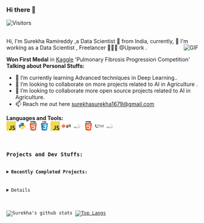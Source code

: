 ### Hi there  👋


![Visitors](https://komarev.com/ghpvc/?username=surekha-honey&color=orange)

<br>
Hi, I'm Surekha Ramireddy ,a Data Scientist 🚀 from India, currently, 🔭 I'm working as a Data Scientist , Freelancer 👨🏽‍💻 @Upwork .
        <img align="right" alt="GIF" src="https://media.giphy.com/media/DwlFRgKo87zDW/giphy.gif"><br>
        

<b>Won First Medal</b> in [Kaggle](https://www.kaggle.com/c/osic-pulmonary-fibrosis-progression/overview) 'Pulmonary Fibrosis Progression Competition'
**Talking about Personal Stuffs:**
 



- 🌱 I’m currently learning Advanced techniques in Deep Learning..
- 👯 I’m looking to collaborate on more projects related to AI in Agriculture .
- 🤔 I’m looking to collaborate more open source projects related to AI in Agriculture.
- 📫 Reach me out here surekhasurekha1679@gmail.com <br>

**Languages and Tools:** <br>
<code><img height="25" src="https://raw.githubusercontent.com/github/explore/80688e429a7d4ef2fca1e82350fe8e3517d3494d/topics/javascript/javascript.png"></code>
<code><img height="25" src="https://raw.githubusercontent.com/github/explore/80688e429a7d4ef2fca1e82350fe8e3517d3494d/topics/python/python.png"></code>
<code><img height="25" src="https://raw.githubusercontent.com/github/explore/80688e429a7d4ef2fca1e82350fe8e3517d3494d/topics/html/html.png" alt="html"></code>
<code><img height="25" src="https://raw.githubusercontent.com/github/explore/80688e429a7d4ef2fca1e82350fe8e3517d3494d/topics/css/css.png" alt="css"></code>
<code><img height="25" src="https://raw.githubusercontent.com/github/explore/80688e429a7d4ef2fca1e82350fe8e3517d3494d/topics/javascript/javascript.png" alt="javascript"></code>
<code><img height="25" src="https://raw.githubusercontent.com/github/explore/80688e429a7d4ef2fca1e82350fe8e3517d3494d/topics/git/git.png"></code>
<code><img height="25" src="https://raw.githubusercontent.com/github/explore/80688e429a7d4ef2fca1e82350fe8e3517d3494d/topics/mysql/mysql.png"></code>
<code><img height="25" src="https://raw.githubusercontent.com/github/explore/80688e429a7d4ef2fca1e82350fe8e3517d3494d/topics/html/html.png"></code>
<code><img height="25" src="https://raw.githubusercontent.com/github/explore/80688e429a7d4ef2fca1e82350fe8e3517d3494d/topics/flask/flask.png"></code>
<code><img height="25" src="https://raw.githubusercontent.com/github/explore/80688e429a7d4ef2fca1e82350fe8e3517d3494d/topics/mysql/mysql.png">

### Projects and Dev Stuffs:

<details>
  <summary><b>Recently Completed Projects:</b></summary>

<br />
<table>
  <thead align="center">
    <tr border: none;>
      <td><b>💻 Projects</b></td>
      <td><b>🌟 Stars</b></td>
      <td><b>🍴 Forks</b></td>
      <td><b>🐛 Issues</b></td>
      <td><b>🔔 Pull Requests</b></td>
      <td><b>👨‍💻 Language</b></td>
    </tr>
   </thead>
  <tbody>
    <tr>
	    <td><a href="https://github.com/Surekha-honey/Diabetics-Prediction-System"><b>👨🏻‍💻 Diaetics Prediction</b></a></td>
      <td><img alt="Stars" src="https://img.shields.io/github/stars/Surekha-honey/Diabetics-Prediction-System?style=flat-square&labelColor=343b41"/></td>
      <td><img alt="Forks" src="https://img.shields.io/github/forks/Surekha-honey/Diabetics-Prediction-System?style=flat-square&labelColor=343b41"/></td>
      <td><img alt="Issues" src="https://img.shields.io/github/issues/Surekha-honey/Diabetics-Prediction-System?style=flat-square"/></td>
      <td><img alt="Pull Requests" src="https://img.shields.io/github/issues-pr/Surekha-honey/Diabetics-Prediction-System?style=flat-square"/></td>
      <td><img alt="Language" src="https://img.shields.io/github/languages/top/Surekha-honey/Diabetics-Prediction-System?style=flat-square"/></td> 
    </tr>
    <tr>
	    <td><a href="https://github.com/Surekha-honey/Melanoma"><b>🐛 Melanoma Prediction</b></a></td>
      <td><img alt="Stars" src="https://img.shields.io/github/stars/Surekha-Honey/Melanoma?style=flat-square&labelColor=343b41"/></td>
      <td><img alt="Forks" src="https://img.shields.io/github/forks/Surekha-honey/Melanoma?style=flat-square&labelColor=343b41"/></td>
      <td><img alt="Issues" src="https://img.shields.io/github/issues/Surekha-honey/Melanoma?style=flat-square"/></td>
      <td><img alt="Pull Requests" src="https://img.shields.io/github/issues-pr/Surekha-honey/Melanoma?style=flat-square"/></td>
      <td><img alt="Language" src="https://img.shields.io/github/languages/top/Surekha-honey/Melanoma?style=flat-square"/></td>
    </tr>
    <tr>
	    <td><a href="https://github.com/Surekha-honey/Heart-Disease-Prediction"><b>💸 Heart-Disease-Prediction</b></a></td>
      <td><img alt="Stars" src="https://img.shields.io/github/stars/Surekha-honey/Heart-Disease-Prediction?style=flat-square&labelColor=343b41"/></td>
      <td><img alt="Forks" src="https://img.shields.io/github/forks/Surekha-honey/Heart-Disease-Prediction?style=flat-square&labelColor=343b41"/></td>
      <td><img alt="Issues" src="https://img.shields.io/github/issues/Surekha-honey/Heart-Disease-Prediction?style=flat-square"/></td>
      <td><img alt="Pull Requests" src="https://img.shields.io/github/issues-pr/Surekha-honey/Heart-Disease-Prediction?style=flat-square"/></td>
      <td><img alt="Language" src="https://img.shields.io/github/languages/top/Surekha-honey/Heart-Disease-Prediction?label=javascript&style=flat-square"/></td>
    </tr>
    <tr>
	    <td><a href="https://github.com/Surekha-honey/Face-Counting-"><b>💸 Face-Counting-</b></a></td>
      <td><img alt="Stars" src="https://img.shields.io/github/stars/Surekha-honey/Face-Counting-?style=flat-square&labelColor=343b41"/></td>
      <td><img alt="Forks" src="https://img.shields.io/github/forks/Surekha-honey/Face-Counting-?style=flat-square&labelColor=343b41"/></td>
      <td><img alt="Issues" src="https://img.shields.io/github/issues/Surekha-honey/Face-Counting-?style=flat-square"/></td>
      <td><img alt="Pull Requests" src="https://img.shields.io/github/issues-pr/Surekha-honey/Face-Counting-?style=flat-square"/></td>
      <td><img alt="Language" src="https://img.shields.io/github/languages/top/Surekha-honey/Face-Counting-?label=javascript&style=flat-square"/></td>
    </tr>
  </tbody>
</table>

</details>

<details>
	
  <br />
   

[![ReadMe Card](https://github-readme-stats.vercel.app/api/pin/?username=Surekha-honey&repo=Restraunt-Food-Cost-Prediction&theme=radical)](https://github.com/Surekha-honey/Restraunt-food-cost-prediction) 
[![ReadMe Card](https://github-readme-stats.vercel.app/api/pin/?username=Surekha-honey&repo=Heart-Disease-Prediction&theme=radical)](https://github.com/Surekha-honey/Heart-Disease-Prediction)

</details>

![Surekha's github stats](https://github-readme-stats.vercel.app/api?username=Surekha-honey&show_icons=true&theme=radical&count_private=true)
[![Top Langs](https://github-readme-stats.vercel.app/api/top-langs/?username=Surekha-honey&layout=compact&theme=radical)](https://github.com/Surekha-honey/github-readme-stats)

